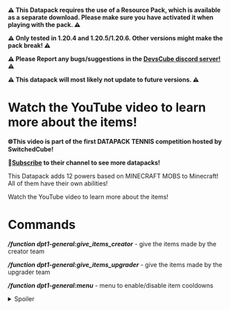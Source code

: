 **⚠ This Datapack requires the use of a Resource Pack, which is available as a separate download. Please make sure you have activated it when playing with the pack. ⚠**

**⚠ Only tested in 1.20.4 and 1.20.5/1.20.6. Other versions might make the pack break! ⚠**

**⚠ Please Report any bugs/suggestions in the [DevsCube discord server!](https://tinyurl.com/devscube) ⚠**

**⚠ This datapack will most likely not update to future versions. ⚠**

</details>

# Watch the YouTube video to learn more about the items!

**🌐This video is part of the first DATAPACK TENNIS competition hosted by SwitchedCube!**

**🏓[Subscribe](https://youtube.com/switchedcube) to their channel to see more datapacks!**

This Datapack adds 12 powers based on ﻿MINECRAFT MOBS to Minecraft! All of them have their own abilities!

Watch the YouTube video to learn more about the items!


# Commands

**_/function dpt1-general:give_items_creator_** - give the items made by the creator team

**_/function dpt1-general:give_items_upgrader_** - give the items made by the upgrader team

**_/function dpt1-general:menu_** - menu to enable/disable item cooldowns

<details>
<summary>Spoiler</summary>


=====License=====================================================================================

Mob Powers © 2024 by [​SwitchedCube/Devscube] is licensed under

[Attribution-NonCommercial-NoDerivatives 4.0 International](https://creativecommons.org/licenses/by-nc-nd/4.0/) An exception is made for video content, which can be monetized. However,
video creators must give appropriate credit by leaving a link to this page and/or the DevsCube discord in the video description.


</details>
